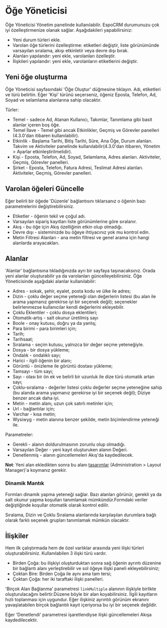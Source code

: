 # Öğe Yöneticisi

Öğe Yöneticisi Yönetim panelinde kullanılabilir. EspoCRM durumunuzu çok iyi özelleştirmenize olanak sağlar. Aşağıdakileri yapabilirsiniz:

* Yeni durum türleri ekle.
* Varolan öğe türlerini özelleştirme: etiketleri değiştir, liste görünümünde varsayılan sıralama, akışı etkinletir veya devre dışı bırak.
* Alanları yapılandır: yeni ekle, varolanları özelleştir.
* İlişkileri yapılandır: yeni ekle, varolanların etiketlerini değiştir.

## Yeni öğe oluşturma

Öğe Yöneticisi sayfasındaki 'Öğe Oluştur' düğmesine tıklayın. Adı, etiketleri ve türü belirtin. Eğer 'Kişi' türünü seçerseniz, öğeniz Eposta, Telefon, Ad, Soyad ve selamlama alanlarına sahip olacaktır.

Türler:

* Temel - sadece Ad, Atanan Kullanıcı, Takımlar, Tanımlama gibi basit alanlar içeren boş öğe.
* Temel İlave - Temel gibi ancak Etkinlikler, Geçmiş ve Görevler panelleri (4.3.0'dan itibaren kullanılabilir).
* Etkinlik - Başlama Tarihi, Bitiş Tarihi, Süre, Ana Öğe, Durum alanları. Takvim ve Aktiviteler panelinde kullanılabilir(4.3.0'dan itibaren, Yönetim > Ayarlar etkinleştirilmelidir).
* Kişi - Eposta, Telefon, Ad, Soyad, Selamlama, Adres alanları. Aktiviteler, Geçmiş, Görevler panelleri.
* Şirket - Eposta, Telefon, Fatura Adresi, Teslimat Adresi alanları. Aktiviteler, Geçmiş, Görevler panelleri.

## Varolan öğeleri Güncelle

Eğer belirli bir öğede 'Düzenle' bağlantısını tıklarsanız o öğenin bazı parametrelerini değiştirebilirsiniz.

* Etiketler - öğenin tekil ve çoğul adı.
* Varsayılan sipariş kayıtları liste görünümlerine göre sıralanır.
* Akış - bu öğe için Akış özelliğinin etkin olup olmadığı.
* Devre dışı - sisteminizde bu öğeye ihtiyacınız yok mu kontrol edin.
* Metin Filtresi Alanları - ana metin filtresi ve genel arama için hangi alanlarda arayacakları.

## Alanlar

'Alanlar' bağlantısına tıkladığınızda ayrı bir sayfaya taşınacaksınız. Orada yeni alanlar oluşturabilir ya da varolanları güncelleyebilirsiniz. Öğe Yöneticisinde aşağıdaki alanlar kullanılabilir:

* Adres - sokak, şehir, eyalet, posta kodu ve ülke ile adres;
* Dizin - çoklu değer seçme yeteneği olan değerlerin listesi (bu alan ile arama yapmanız gerekirse iyi bir seçenek değil); seçenekler belirlenmezse kullanıcılar kendi değerlerini ekleyebilir.
* Çoklu Eklentiler - çoklu dosya eklentileri;
* Otomatik-artış - salt okunur üretilmiş sayı
* Boole - onay kutusu, doğru ya da yanlış;
* Para birimi - para birimleri için;
* Tarih;
* Tarihsaat;
* Sıralama - seçim kutusu, yalnızca bir değer seçme yeteneğiyle.
* Dosya - bir dosya yükleme;
* Ondalık - ondalıklı sayı;
* Harici - ilgili öğenin bir alanı;
* Görüntü - önizleme ile görüntü dostası yükleme;
* Tamsayı - tüm sayı;
* Sayı - olası bir ön ek ve belirli bir uzunluk ile dize türü otomatik artan sayı;
* Çoklu-sıralama - değerler listesi çoklu değerler seçme yeteneğine sahip (bu alanda arama yapmanız gerekirse iyi bir seçenek değil); Diziye benzer ancak daha iyi.
* Metin - metin alanı, uzun çok satırlı metinler için;
* Url - bağlantılar için;
* Varchar - kısa metin;
* Wysiwyg - metin alanına benzer şekilde, metin biçimlendirme yeteneği ile.

Parametreler:

* Gerekli - alanın doldurulmasının zorunlu olup olmadığı.
* Varsayılan Değer - yeni kayıt oluşturuken alanın Değeri.
* Denetlenmiş - alanın güncellemeleri Akış'da kaydedilecek.

**Not**: Yeni alan ekledikten sonra bu alanı [tasarımlar](layout-manager.md) (Administration > Layout Manager)'a koymanız gerekir.

### Dinamik Mantık

Formları dinamik yapma yeteneği sağlar. Bazı alanları görünür, gerekli ya da salt okunur yapma koşulları tanımlamak mümkündür.Formdaki veriler değiştiğinde koşullar otomatik olarak kontrol edilir.

  Sıralama, Dizin ve Çoklu Sıralama alanlarında karşılaşılan durumlara bağlı olarak farklı seçenek grupları tanımlamak mümkün olacaktır.

## İlişkiler

Hem ilk çalıştırmada hem de özel varlıklar arasında yeni ilişki türleri oluşturabilirsiniz. Kullanılabilen 3 ilişki türü vardır.

* Birden Çoğa: bu ilişkiyi oluşturduktan sonra sağ öğenin ayrıntı düzenine bir bağlantı alanı yerleştirebilir ve sol öğeye ilişki paneli ekleyebilirsiniz;
* Çoktan Bire: Birden Çoğa ile aynı ama tam tersi;
* Çoktan Çoğa: her iki taraftaki ilişki panelleri.

'Birçok Alan Bağlanma' parametresi `linkMultiple` alanının ilişkiyle birlikte oluşturulacağını belirtir.Düzene böyle bir alan koyabilirsiniz. İlgili kayıtların hızlı toplanması için uygundur. Eğer ilişkiniz ayrıntılı görünüm ekranını yavaşlatabilen birçok bağlantılı kayıt içeriyorsa bu iyi bir seçenek değildir.

Eğer 'Denetlendi' parametresi işaretlendiyse ilişki güncellemeleri Akışa kaydedilecektir.
